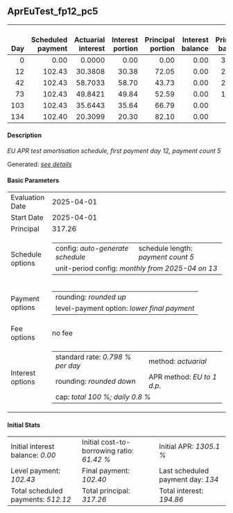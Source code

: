 <h2>AprEuTest_fp12_pc5</h2>
<table>
    <thead style="vertical-align: bottom;">
        <th style="text-align: right;">Day</th>
        <th style="text-align: right;">Scheduled payment</th>
        <th style="text-align: right;">Actuarial interest</th>
        <th style="text-align: right;">Interest portion</th>
        <th style="text-align: right;">Principal portion</th>
        <th style="text-align: right;">Interest balance</th>
        <th style="text-align: right;">Principal balance</th>
        <th style="text-align: right;">Total actuarial interest</th>
        <th style="text-align: right;">Total interest</th>
        <th style="text-align: right;">Total principal</th>
    </thead>
    <tr style="text-align: right;">
        <td class="ci00">0</td>
        <td class="ci01" style="white-space: nowrap;">0.00</td>
        <td class="ci02">0.0000</td>
        <td class="ci03">0.00</td>
        <td class="ci04">0.00</td>
        <td class="ci05">0.00</td>
        <td class="ci06">317.26</td>
        <td class="ci07">0.0000</td>
        <td class="ci08">0.00</td>
        <td class="ci09">0.00</td>
    </tr>
    <tr style="text-align: right;">
        <td class="ci00">12</td>
        <td class="ci01" style="white-space: nowrap;">102.43</td>
        <td class="ci02">30.3808</td>
        <td class="ci03">30.38</td>
        <td class="ci04">72.05</td>
        <td class="ci05">0.00</td>
        <td class="ci06">245.21</td>
        <td class="ci07">30.3808</td>
        <td class="ci08">30.38</td>
        <td class="ci09">72.05</td>
    </tr>
    <tr style="text-align: right;">
        <td class="ci00">42</td>
        <td class="ci01" style="white-space: nowrap;">102.43</td>
        <td class="ci02">58.7033</td>
        <td class="ci03">58.70</td>
        <td class="ci04">43.73</td>
        <td class="ci05">0.00</td>
        <td class="ci06">201.48</td>
        <td class="ci07">89.0841</td>
        <td class="ci08">89.08</td>
        <td class="ci09">115.78</td>
    </tr>
    <tr style="text-align: right;">
        <td class="ci00">73</td>
        <td class="ci01" style="white-space: nowrap;">102.43</td>
        <td class="ci02">49.8421</td>
        <td class="ci03">49.84</td>
        <td class="ci04">52.59</td>
        <td class="ci05">0.00</td>
        <td class="ci06">148.89</td>
        <td class="ci07">138.9262</td>
        <td class="ci08">138.92</td>
        <td class="ci09">168.37</td>
    </tr>
    <tr style="text-align: right;">
        <td class="ci00">103</td>
        <td class="ci01" style="white-space: nowrap;">102.43</td>
        <td class="ci02">35.6443</td>
        <td class="ci03">35.64</td>
        <td class="ci04">66.79</td>
        <td class="ci05">0.00</td>
        <td class="ci06">82.10</td>
        <td class="ci07">174.5705</td>
        <td class="ci08">174.56</td>
        <td class="ci09">235.16</td>
    </tr>
    <tr style="text-align: right;">
        <td class="ci00">134</td>
        <td class="ci01" style="white-space: nowrap;">102.40</td>
        <td class="ci02">20.3099</td>
        <td class="ci03">20.30</td>
        <td class="ci04">82.10</td>
        <td class="ci05">0.00</td>
        <td class="ci06">0.00</td>
        <td class="ci07">194.8804</td>
        <td class="ci08">194.86</td>
        <td class="ci09">317.26</td>
    </tr>
</table>
<h4>Description</h4>
<p><i>EU APR test amortisation schedule, first payment day 12, payment count 5</i></p>
<p>Generated: <i><a href="../GeneratedDate.html">see details</a></i></p>
<h4>Basic Parameters</h4>
<table>
    <tr>
        <td>Evaluation Date</td>
        <td>2025-04-01</td>
    </tr>
    <tr>
        <td>Start Date</td>
        <td>2025-04-01</td>
    </tr>
    <tr>
        <td>Principal</td>
        <td>317.26</td>
    </tr>
    <tr>
        <td>Schedule options</td>
        <td>
            <table>
                <tr>
                    <td>config: <i>auto-generate schedule</i></td>
                    <td>schedule length: <i><i>payment count</i> 5</i></td>
                </tr>
                <tr>
                    <td colspan="2" style="white-space: nowrap;">unit-period config: <i>monthly from 2025-04 on 13</i></td>
                </tr>
            </table>
        </td>
    </tr>
    <tr>
        <td>Payment options</td>
        <td>
            <table>
                <tr>
                    <td>rounding: <i>rounded up</i></td>
                </tr>
                <tr>
                    <td>level-payment option: <i>lower&nbsp;final&nbsp;payment</i></td>
                </tr>
            </table>
        </td>
    </tr>
    <tr>
        <td>Fee options</td>
        <td>no fee
        </td>
    </tr>
    <tr>
        <td>Interest options</td>
        <td>
            <table>
                <tr>
                    <td>standard rate: <i>0.798 % per day</i></td>
                    <td>method: <i>actuarial</i></td>
                </tr>
                <tr>
                    <td>rounding: <i>rounded down</i></td>
                    <td>APR method: <i>EU to 1 d.p.</i></td>
                </tr>
                <tr>
                    <td colspan="2">cap: <i>total 100 %; daily 0.8 %</td>
                </tr>
            </table>
        </td>
    </tr>
</table>
<h4>Initial Stats</h4>
<table>
    <tr>
        <td>Initial interest balance: <i>0.00</i></td>
        <td>Initial cost-to-borrowing ratio: <i>61.42 %</i></td>
        <td>Initial APR: <i>1305.1 %</i></td>
    </tr>
    <tr>
        <td>Level payment: <i>102.43</i></td>
        <td>Final payment: <i>102.40</i></td>
        <td>Last scheduled payment day: <i>134</i></td>
    </tr>
    <tr>
        <td>Total scheduled payments: <i>512.12</i></td>
        <td>Total principal: <i>317.26</i></td>
        <td>Total interest: <i>194.86</i></td>
    </tr>
</table>